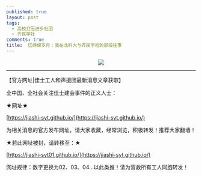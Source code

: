 ```yaml
---
published: true
layout: post
tags:
  - 高校打压进步社团
  - 齐民学社
comments: true
title:  忆峥嵘岁月：我在北科大与齐民学社的那段往事
---
```



<p align="center"> <img src="https://ww1.sinaimg.cn/large/005YhI8igy1fvpkscfqp2j30u0abvx6q"> </p>

---
【官方网址|佳士工人和声援团最新消息文章获取】

全中国、全社会关注佳士建会事件的正义人士：

★网址★

[https://jiashi-syt.github.io/](https://jiashi-syt.github.io/)

为相关消息的官方发布网址，请大家收藏，经常浏览，积极转发！推荐大家翻墙！

★若此网址被封，请转移至：★

[https://jiashi-syt01.github.io/](https://jiashi-syt.github.io/)

网址规律：数字更换为02、03、04…以此类推！请为营救所有工人同胞转发！


